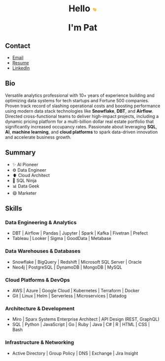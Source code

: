 <h1 align="center">
Hello <img src="images/waving-hand.gif" width="3%">

I'm Pat
</h1>

## Contact
* [Email](mailto:hello@patbierkortte.com)
* [Resume](https://www.patbierkortte.com/Bierkortte-Pat-Resume.pdf)
* [LinkedIn](https://www.linkedin.com/in/pbierkortte)

## Bio
Versatile analytics professional with 10+ years of experience building and optimizing data systems for tech startups and Fortune 500 companies. Proven track record of slashing operational costs and boosting performance using modern data stack technologies like **Snowflake**, **DBT**, and **Airflow**. Directed cross-functional teams to deliver high-impact projects, including a dynamic pricing platform for a multi-billion dollar real estate portfolio that significantly increased occupancy rates. Passionate about leveraging **SQL**, **AI**, **machine learning**, and **cloud platforms** to spark data-driven innovation and accelerate business growth.

## Summary
* :sparkles: AI Pioneer
* :gear: Data Engineer
* :arrow_up: Cloud Architect
* :martial_arts_uniform: SQL Ninja
* :bar_chart: Data Geek
* :smile: Marketer

## Skills

### Data Engineering & Analytics
* DBT | Airflow | Pandas | Jupyter | Spark | Kafka | Fivetran | Prefect
* Tableau | Looker | Sigma | GoodData | Metabase
      
### Data Warehouses & Databases
* Snowflake | BigQuery | Redshift | Microsoft SQL Server | Oracle
* Neo4j | PostgreSQL | DynamoDB | MongoDB | MySQL
      
### Cloud Platforms & DevOps
* AWS | Azure | Google Cloud | Kubernetes | Terraform | Docker
* Git | Linux | Helm | Serverless | Microservices | Datadog
      
### Architecture & Development
* Miro | Sparx Systems Enterprise Architect | API Design (REST, GraphQL)
* SQL | Python | JavaScript | Go | Ruby | Java | C# | R | HTML | CSS | Bash

### Infrastructure & Networking
* Active Directory | Group Policy | DNS | Exchange | Jira Insight

<img src="https://us-central1-trackgit-analytics.cloudfunctions.net/token/ping/kvznbkuddqzzm08c88ak" width="1" height="1"/>
